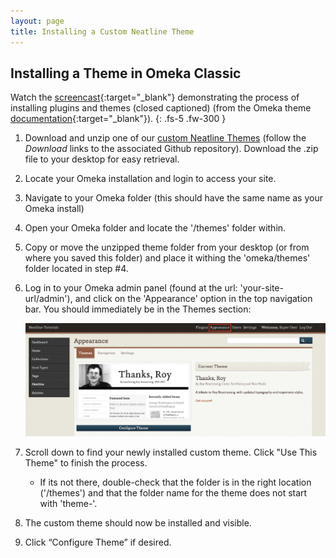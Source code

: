 ```yaml
---
layout: page
title: Installing a Custom Neatline Theme
---
```


## Installing a Theme in Omeka Classic

Watch the [screencast](https://vimeo.com/153819886){:target="_blank"} demonstrating the process of installing plugins and themes (closed captioned) (from the Omeka theme [documentation](https://omeka.org/classic/docs/Admin/Appearance/Themes/){:target="_blank"}).
{: .fs-5 .fw-300 }

1. Download and unzip one of our [custom Neatline Themes](/themes/) (follow the *Download* links to the associated Github repository). Download the .zip file to your desktop for easy retrieval. 

2. Locate your Omeka installation and login to access your site.

3. Navigate to your Omeka folder (this should have the same name as your Omeka install)

4. Open your Omeka folder and locate the '/themes' folder within.

5. Copy or move the unzipped theme folder from your desktop (or from where you saved this folder) and place it withing the 'omeka/themes' folder located in step #4.

6. Log in to your Omeka admin panel (found at the url: 'your-site-url/admin'), and click on the 'Appearance' option in the top navigation bar. You should immediately be in the Themes section:

    ![Screenshot of Omeka Theme Admin](/assets/images/omeka-appearance.png)

7. Scroll down to find your newly installed custom theme. Click "Use This Theme" to finish the process.
    - If its not there, double-check that the folder is in the right location ('/themes') and that the folder name for the theme does not start with 'theme-'. 

8. The custom theme should now be installed and visible.
    

9. Click “Configure Theme” if desired.
